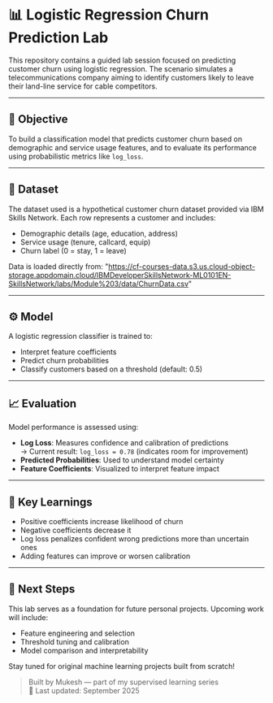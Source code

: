 # 📊 Logistic Regression Churn Prediction Lab

This repository contains a guided lab session focused on predicting customer churn using logistic regression. The scenario simulates a telecommunications company aiming to identify customers likely to leave their land-line service for cable competitors.

---
## 🧠 Objective

To build a classification model that predicts customer churn based on demographic and service usage features, and to evaluate its performance using probabilistic metrics like `log_loss`.

---
## 📁 Dataset

The dataset used is a hypothetical customer churn dataset provided via IBM Skills Network. Each row represents a customer and includes:
- Demographic details (age, education, address)
- Service usage (tenure, callcard, equip)
- Churn label (0 = stay, 1 = leave)

Data is loaded directly from:
"https://cf-courses-data.s3.us.cloud-object-storage.appdomain.cloud/IBMDeveloperSkillsNetwork-ML0101EN-SkillsNetwork/labs/Module%203/data/ChurnData.csv"

---
## ⚙️ Model

A logistic regression classifier is trained to:
- Interpret feature coefficients
- Predict churn probabilities
- Classify customers based on a threshold (default: 0.5)

---
## 📈 Evaluation

Model performance is assessed using:
- **Log Loss**: Measures confidence and calibration of predictions  
  → Current result: `log_loss = 0.78` (indicates room for improvement)
- **Predicted Probabilities**: Used to understand model certainty
- **Feature Coefficients**: Visualized to interpret feature impact

---
## 🧪 Key Learnings

- Positive coefficients increase likelihood of churn
- Negative coefficients decrease it
- Log loss penalizes confident wrong predictions more than uncertain ones
- Adding features can improve or worsen calibration

---
## 🚀 Next Steps

This lab serves as a foundation for future personal projects. Upcoming work will include:
- Feature engineering and selection
- Threshold tuning and calibration
- Model comparison and interpretability

Stay tuned for original machine learning projects built from scratch!


> Built by Mukesh — part of my supervised learning series  
> 📅 Last updated: September 2025
